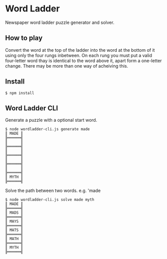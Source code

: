 # Word Ladder
Newspaper word ladder puzzle generator and solver.

## How to play
Convert the word at the top of the ladder into the word at the bottom of it using only the four rungs inbetween. On each rung you must put a valid four-letter word thay is identical to the word above it, apart form a one-letter change. There may be more than one way of acheiving this.

## Install

```
$ npm install
```

## Word Ladder CLI

Generate a puzzle with a optional start word.

```
$ node wordladder-cli.js generate made
║ MADE ║
╠══════╣
║      ║
╠══════╣
║      ║
╠══════╣
║      ║
╠══════╣
║      ║
╠══════╣
║ MYTH ║
╠══════╣
```

Solve the path between two words. e.g. 'made

```
$ node wordladder-cli.js solve made myth
║ MADE ║
╠══════╣
║ MADS ║
╠══════╣
║ MAYS ║
╠══════╣
║ MATS ║
╠══════╣
║ MATH ║
╠══════╣
║ MYTH ║
╠══════╣
```
